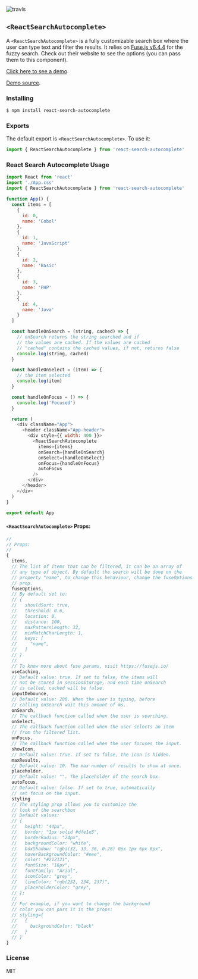 ![travis](https://travis-ci.com/sickdyd/react-search-autocomplete.svg?branch=master)

## `<ReactSearchAutocomplete>`

A `<ReactSearchAutocomplete>` is a fully customizable search box where the user can type text and filter the results. It relies on [Fuse.js v6.4.4](https://fusejs.io/) for the fuzzy search. Check out their website to see the options (you can pass them to this component).

[Click here to see a demo](https://sickdyd.github.io/react-search-autocomplete-demo/).

[Demo source](https://github.com/sickdyd/react-search-autocomplete-demo).

### Installing

```bash
$ npm install react-search-autocomplete
```

### Exports

The default export is `<ReactSearchAutocomplete>`.
To use it:

```js
import { ReactSearchAutocomplete } from 'react-search-autocomplete'
```

### React Search Autocomplete Usage

```js
import React from 'react'
import './App.css'
import { ReactSearchAutocomplete } from 'react-search-autocomplete'

function App() {
  const items = [
    {
      id: 0,
      name: 'Cobol'
    },
    {
      id: 1,
      name: 'JavaScript'
    },
    {
      id: 2,
      name: 'Basic'
    },
    {
      id: 3,
      name: 'PHP'
    },
    {
      id: 4,
      name: 'Java'
    }
  ]

  const handleOnSearch = (string, cached) => {
    // onSearch returns the string searched and if
    // the values are cached. If the values are cached
    // "cached" contains the cached values, if not, returns false
    console.log(string, cached)
  }

  const handleOnSelect = (item) => {
    // the item selected
    console.log(item)
  }

  const handleOnFocus = () => {
    console.log('Focused')
  }

  return (
    <div className="App">
      <header className="App-header">
        <div style={{ width: 400 }}>
          <ReactSearchAutocomplete
            items={items}
            onSearch={handleOnSearch}
            onSelect={handleOnSelect}
            onFocus={handleOnFocus}
            autoFocus
          />
        </div>
      </header>
    </div>
  )
}

export default App
```

#### `<ReactSearchAutocomplete>` Props:

```js
//
// Props:
//
{
  items,
  // The list of items that can be filtered, it can be an array of
  // any type of object. By default the search will be done on the
  // property "name", to change this behaviour, change the fuseOptions
  // prop.
  fuseOptions,
  // By default set to:
  // {
  //   shouldSort: true,
  //   threshold: 0.6,
  //   location: 0,
  //   distance: 100,
  //   maxPatternLength: 32,
  //   minMatchCharLength: 1,
  //   keys: [
  //     "name",
  //   ]
  // }
  //
  // To know more about fuse params, visit https://fusejs.io/
  useCaching,
  // Default value: true. If set to false, the items will
  // not be stored in sessionStorage, and each time onSearch
  // is called, cached will be false.
  inputDebounce,
  // Default value: 200. When the user is typing, before
  // calling onSearch wait this amount of ms.
  onSearch,
  // The callback function called when the user is searching.
  onSelect,
  // The callback function called when the user selects an item
  // from the filtered list.
  onFocus,
  // The callback function called when the user focuses the input.
  showIcon,
  // Default value: true. If set to false, the icon is hidden.
  maxResults,
  // Default value: 10. The max number of results to show at once.
  placeholder,
  // Default value: "". The placeholder of the search box.
  autoFocus,
  // Default value: false. If set to true, automatically
  // set focus on the input.
  styling
  // The styling prop allows you to customize the
  // look of the searchbox
  // Default values:
  // {
  //   height: "44px",
  //   border: "1px solid #dfe1e5",
  //   borderRadius: "24px",
  //   backgroundColor: "white",
  //   boxShadow: "rgba(32, 33, 36, 0.28) 0px 1px 6px 0px",
  //   hoverBackgroundColor: "#eee",
  //   color: "#212121",
  //   fontSize: "16px",
  //   fontFamily: "Arial",
  //   iconColor: "grey",
  //   lineColor: "rgb(232, 234, 237)",
  //   placeholderColor: "grey",
  // };
  //
  // For example, if you want to change the background
  // color you can pass it in the props:
  // styling={
  //   {
  //     backgroundColor: "black"
  //   }
  // }
}
```
### License

MIT
